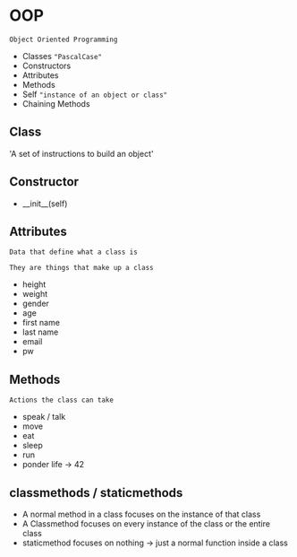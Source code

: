 # OOP
`Object Oriented Programming`

- Classes `"PascalCase"`
- Constructors
- Attributes
- Methods
- Self `"instance of an object or class"`
- Chaining Methods

## Class
'A set of instructions to build an object'


## Constructor
- \_\_init__(self)

## Attributes
`Data that define what a class is`

`They are things that make up a class`

- height
- weight
- gender
- age
- first name
- last name
- email
- pw

## Methods
`Actions the class can take`

- speak / talk
- move
- eat
- sleep
- run
- ponder life -> 42

## classmethods / staticmethods

- A normal method in a class focuses on the instance of that class
- A Classmethod focuses on every instance of the class or the entire class
- staticmethod focuses on nothing -> just a normal function inside a class